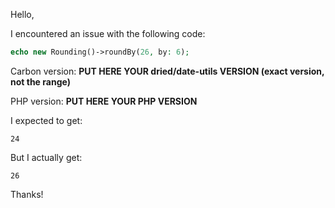 <!--
    🛑 Important notice to read.

    Before anything else, please search in previous issues (both open and close):
    https://github.com/dried/date-utils/issues?q=is%3Aissue

    ⚠️ Please don't create an issue about a problem already discussed or addressed.

    ⚠️ Don't remove this template.
    This issue template applies to all
      - bug reports,
      - feature proposals,
      - and documentation requests

    Having all those information will allow us to know exactly
    what you expect and answer you faster and precisely (answer
    that matches your Carbon version, PHP version and usage).
    
    Note: Comments between <!- - and - -> won't appear in the final
    issue (See [Preview] tab).
-->
Hello,

I encountered an issue with the following code:
<!--
    ⚠️ Your code below (not the code from inside date-utils library)
    Be sure it's dependency-free and enough to reproduce the issue
    when we run it on:
-->
```php
echo new Rounding()->roundBy(26, by: 6);
```

Carbon version: **PUT HERE YOUR dried/date-utils VERSION (exact version, not the range)**
<!--
    ⚠️ Run the command `composer show dried/date-utils` to get "versions"
-->

PHP version: **PUT HERE YOUR PHP VERSION**

<!--
    Use `echo phpversion();`
    to get PHP version.
-->


I expected to get:

```
24
```
<!--
    Always give your expectations. Each use has their owns.
    You may want daylight saving time to be taken into account,
    someone else want it to be ignored. You may want timezone
    to be used in comparisons, someone else may not, etc.
-->

But I actually get:

```
26
```

Thanks!

